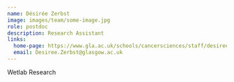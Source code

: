 ```yaml
---
name: Désirée Zerbst
image: images/team/some-image.jpg
role: postdoc
description: Research Assistant
links:
  home-page: https://www.gla.ac.uk/schools/cancersciences/staff/desireezerbst/
  email: Desiree.Zerbst@glasgow.ac.uk
---
```


Wetlab Research
